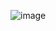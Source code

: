 ![image](https://github.com/itamarbernardo/Gerenciador-Eventos/assets/20647344/c3bd452a-2e08-4941-864a-9c22e6a4cdee)
